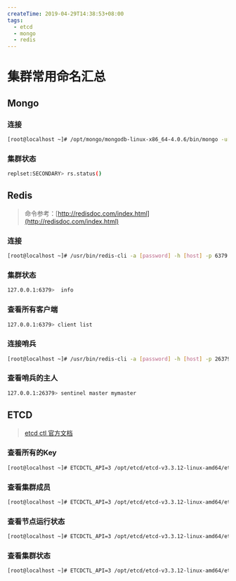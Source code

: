 ```yaml
---
createTime: 2019-04-29T14:38:53+08:00
tags:
  - etcd
  - mongo
  - redis
---
```


# 集群常用命名汇总

<ArticleMeta />

## Mongo

### 连接
```bash
[root@localhost ~]# /opt/mongo/mongodb-linux-x86_64-4.0.6/bin/mongo -u[username] -p[password] --authenticationDatabase admin admin
```

### 集群状态
```bash
replset:SECONDARY> rs.status()
```

## Redis
> 命令参考：[http://redisdoc.com/index.html](http://redisdoc.com/index.html)

### 连接

```bash
[root@localhost ~]# /usr/bin/redis-cli -a [password] -h [host] -p 6379
```

### 集群状态

```bash
127.0.0.1:6379>  info
```

### 查看所有客户端

```bash
127.0.0.1:6379> client list
```

### 连接哨兵

```bash
[root@localhost ~]# /usr/bin/redis-cli -a [password] -h [host] -p 26379
```

### 查看哨兵的主人

```bash
127.0.0.1:26379> sentinel master mymaster
```

## ETCD

> [etcd ctl 官方文档](https://github.com/etcd-io/etcd/tree/master/etcdctl#etcdctl)

### 查看所有的Key

```bash
[root@localhost ~]# ETCDCTL_API=3 /opt/etcd/etcd-v3.3.12-linux-amd64/etcdctl --endpoints=127.0.0.1:2379 get / --prefix
```

### 查看集群成员

```bash
[root@localhost ~]# ETCDCTL_API=3 /opt/etcd/etcd-v3.3.12-linux-amd64/etcdctl --endpoints=127.0.0.1:2379 member list
```

### 查看节点运行状态

```bash
[root@localhost ~]# ETCDCTL_API=3 /opt/etcd/etcd-v3.3.12-linux-amd64/etcdctl --endpoints=127.0.0.1:2379 endpoint --cluster health
```

### 查看集群状态
```bash
[root@localhost ~]# ETCDCTL_API=3 /opt/etcd/etcd-v3.3.12-linux-amd64/etcdctl --endpoints=127.0.0.1:2379 -w table endpoint --cluster status
```
